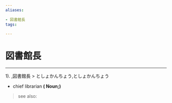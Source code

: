 ```yaml
---
aliases:
    
- 図書館長
tags:
    
---
```


# 図書館長
---
1).
,図書館長 > としょかんちょう,としょかんちょう

- chief librarian
**( Noun;)**
> see also: 
            